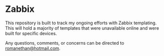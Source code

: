 # Zabbix

This repository is built to track my ongoing efforts with Zabbix templating. This will hold a majority of templates that were unavailable online and were built for specific devices.

Any questions, comments, or concerns can be directed to romanethan@hotmail.com.
